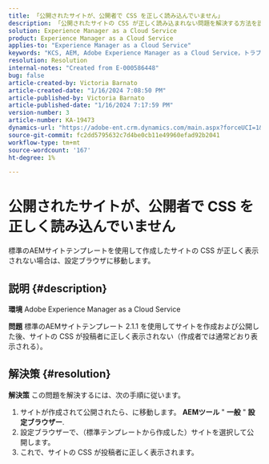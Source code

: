 ```yaml
---
title: 「公開されたサイトが、公開者で CSS を正しく読み込んでいません」
description: 「公開されたサイトの CSS が正しく読み込まれない問題を解決する方法を説明します。」
solution: Experience Manager as a Cloud Service
product: Experience Manager as a Cloud Service
applies-to: "Experience Manager as a Cloud Service"
keywords: "KCS, AEM, Adobe Experience Manager as a Cloud Service，トラブルシューティング，サイトを公開し、CSS を読み込みません， publisher"
resolution: Resolution
internal-notes: "Created from E-000586448"
bug: false
article-created-by: Victoria Barnato
article-created-date: "1/16/2024 7:08:50 PM"
article-published-by: Victoria Barnato
article-published-date: "1/16/2024 7:17:59 PM"
version-number: 3
article-number: KA-19473
dynamics-url: "https://adobe-ent.crm.dynamics.com/main.aspx?forceUCI=1&pagetype=entityrecord&etn=knowledgearticle&id=114ceba7-a2b4-ee11-a569-6045bd006704"
source-git-commit: fc2dd5795632c7d4be0cb11e49960efad92b2041
workflow-type: tm+mt
source-wordcount: '167'
ht-degree: 1%

---
```


# 公開されたサイトが、公開者で CSS を正しく読み込んでいません


標準のAEMサイトテンプレートを使用して作成したサイトの CSS が正しく表示されない場合は、設定ブラウザに移動します。

## 説明 {#description}


<b>環境</b>
Adobe Experience Manager as a Cloud Service

<b>問題</b>
標準のAEMサイトテンプレート 2.1.1 を使用してサイトを作成および公開した後、サイトの CSS が投稿者に正しく表示されない（作成者では通常どおり表示される）。


## 解決策 {#resolution}


<b>解決策</b>
この問題を解決するには、次の手順に従います。

1. サイトが作成されて公開されたら、に移動します。 <b>AEMツール</b> &quot; <b>一般</b> &quot; <b>設定ブラウザー</b>.
2. 設定ブラウザーで、（標準テンプレートから作成した）サイトを選択して公開します。
3. これで、サイトの CSS が投稿者に正しく表示されます。

